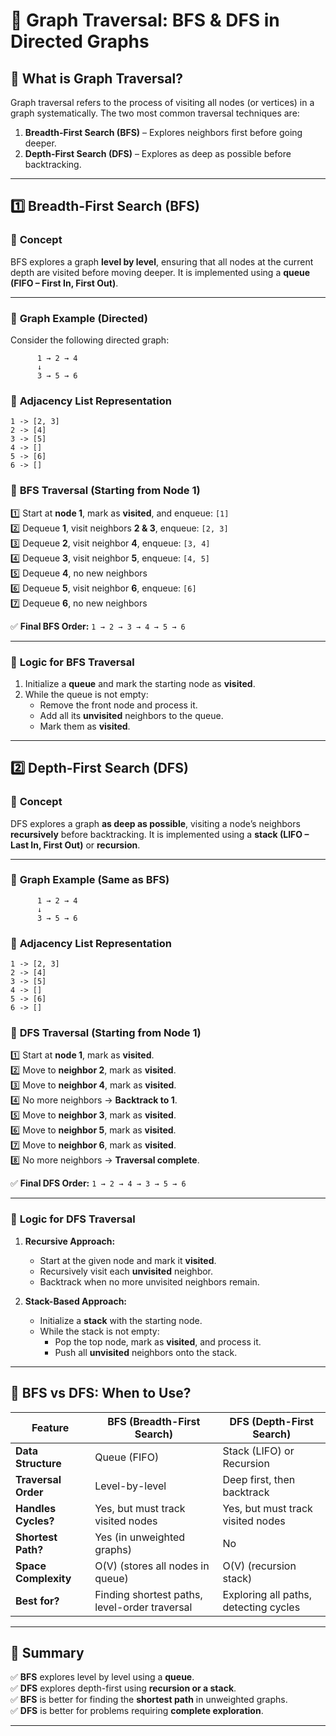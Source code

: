 
# 📌 **Graph Traversal: BFS & DFS in Directed Graphs**

## 🔹 **What is Graph Traversal?**
Graph traversal refers to the process of visiting all nodes (or vertices) in a graph systematically. The two most common traversal techniques are:

1. **Breadth-First Search (BFS)** – Explores neighbors first before going deeper.
2. **Depth-First Search (DFS)** – Explores as deep as possible before backtracking.

---

## **1️⃣ Breadth-First Search (BFS)**

### 🔹 **Concept**
BFS explores a graph **level by level**, ensuring that all nodes at the current depth are visited before moving deeper. It is implemented using a **queue (FIFO – First In, First Out)**.

---

### 🔹 **Graph Example (Directed)**

Consider the following directed graph:

```
      1 → 2 → 4
      ↓  
      3 → 5 → 6
```

### 🔹 **Adjacency List Representation**
```
1 -> [2, 3]
2 -> [4]
3 -> [5]
4 -> []
5 -> [6]
6 -> []
```

### 🔹 **BFS Traversal (Starting from Node 1)**
1️⃣ Start at **node 1**, mark as **visited**, and enqueue: `[1]`  
2️⃣ Dequeue **1**, visit neighbors **2 & 3**, enqueue: `[2, 3]`  
3️⃣ Dequeue **2**, visit neighbor **4**, enqueue: `[3, 4]`  
4️⃣ Dequeue **3**, visit neighbor **5**, enqueue: `[4, 5]`  
5️⃣ Dequeue **4**, no new neighbors  
6️⃣ Dequeue **5**, visit neighbor **6**, enqueue: `[6]`  
7️⃣ Dequeue **6**, no new neighbors  

✅ **Final BFS Order:** `1 → 2 → 3 → 4 → 5 → 6`

---

### 🔹 **Logic for BFS Traversal**
1. Initialize a **queue** and mark the starting node as **visited**.
2. While the queue is not empty:
    - Remove the front node and process it.
    - Add all its **unvisited** neighbors to the queue.
    - Mark them as **visited**.

---

## **2️⃣ Depth-First Search (DFS)**

### 🔹 **Concept**
DFS explores a graph **as deep as possible**, visiting a node’s neighbors **recursively** before backtracking. It is implemented using a **stack (LIFO – Last In, First Out)** or **recursion**.

---

### 🔹 **Graph Example (Same as BFS)**

```
      1 → 2 → 4
      ↓  
      3 → 5 → 6
```

### 🔹 **Adjacency List Representation**
```
1 -> [2, 3]
2 -> [4]
3 -> [5]
4 -> []
5 -> [6]
6 -> []
```

### 🔹 **DFS Traversal (Starting from Node 1)**
1️⃣ Start at **node 1**, mark as **visited**.  
2️⃣ Move to **neighbor 2**, mark as **visited**.  
3️⃣ Move to **neighbor 4**, mark as **visited**.  
4️⃣ No more neighbors → **Backtrack to 1**.  
5️⃣ Move to **neighbor 3**, mark as **visited**.  
6️⃣ Move to **neighbor 5**, mark as **visited**.  
7️⃣ Move to **neighbor 6**, mark as **visited**.  
8️⃣ No more neighbors → **Traversal complete**.

✅ **Final DFS Order:** `1 → 2 → 4 → 3 → 5 → 6`

---

### 🔹 **Logic for DFS Traversal**
1. **Recursive Approach:**
    - Start at the given node and mark it **visited**.
    - Recursively visit each **unvisited** neighbor.
    - Backtrack when no more unvisited neighbors remain.

2. **Stack-Based Approach:**
    - Initialize a **stack** with the starting node.
    - While the stack is not empty:
        - Pop the top node, mark as **visited**, and process it.
        - Push all **unvisited** neighbors onto the stack.

---

## **📌 BFS vs DFS: When to Use?**

| Feature            | BFS (Breadth-First Search) | DFS (Depth-First Search) |
|--------------------|--------------------------|--------------------------|
| **Data Structure** | Queue (FIFO)             | Stack (LIFO) or Recursion |
| **Traversal Order** | Level-by-level           | Deep first, then backtrack |
| **Handles Cycles?** | Yes, but must track visited nodes | Yes, but must track visited nodes |
| **Shortest Path?** | Yes (in unweighted graphs) | No |
| **Space Complexity** | O(V) (stores all nodes in queue) | O(V) (recursion stack) |
| **Best for?** | Finding shortest paths, level-order traversal | Exploring all paths, detecting cycles |

---

## **🎯 Summary**
✅ **BFS** explores level by level using a **queue**.  
✅ **DFS** explores depth-first using **recursion or a stack**.  
✅ **BFS** is better for finding the **shortest path** in unweighted graphs.  
✅ **DFS** is better for problems requiring **complete exploration**.

---
